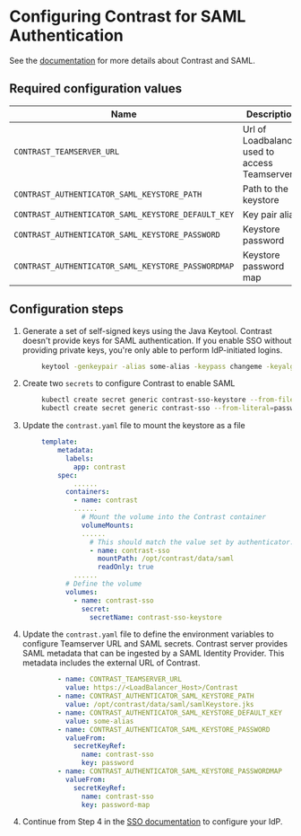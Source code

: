 # Configuring Contrast for SAML Authentication

See the [documentation](https://docs.contrastsecurity.com/en/system-sso.html) for more details about Contrast and SAML.

## Required configuration values

| Name                                             	| Description           	                                | Example                              	|
|--------------------------------------------------	|---------------------------------------------------------|--------------------------------------	|
| `CONTRAST_TEAMSERVER_URL`                           | Url of Loadbalancer used to access Teamserver           | `https://beta.teamserver.com/Contrast`             |
| `CONTRAST_AUTHENTICATOR_SAML_KEYSTORE_PATH`        	| Path to the keystore  	                                | `/path/to/samlKeystore.jks `           	|
| `CONTRAST_AUTHENTICATOR_SAML_KEYSTORE_DEFAULT_KEY` 	| Key pair alias                                          | `some-alias`                           	|
| `CONTRAST_AUTHENTICATOR_SAML_KEYSTORE_PASSWORD`    	| Keystore password     	                                | `changeit`                             	|
| `CONTRAST_AUTHENTICATOR_SAML_KEYSTORE_PASSWORDMAP` 	| Keystore password map 	                                | `some-alias=changeit`                  	|


## Configuration steps

1. Generate a set of self-signed keys using the Java Keytool. Contrast doesn't provide keys for SAML authentication. If you enable SSO without providing private keys, you're only able to perform IdP-initiated logins.
```bash
        keytool -genkeypair -alias some-alias -keypass changeme -keyalg RSA -keystore samlKeystore.jks
```
2. Create two `secrets` to configure Contrast to enable SAML
```bash
        kubectl create secret generic contrast-sso-keystore --from-file=samlKeystore.jks=samlKeystore.jks
        kubectl create secret generic contrast-sso --from-literal=password="changeme" --from-literal=password-map="some-alias=changeme"
```
3. Update the `contrast.yaml` file to mount the keystore as a file
```yaml
        template:
            metadata:
              labels:
                app: contrast
            spec:
                ......
              containers:
                - name: contrast
                ......
                  # Mount the volume into the Contrast container
                  volumeMounts:
                  ......
                    # This should match the value set by authenticator.saml.keystore.path
                    - name: contrast-sso
                      mountPath: /opt/contrast/data/saml
                      readOnly: true
                ......
              # Define the volume
              volumes:
                - name: contrast-sso
                  secret:
                    secretName: contrast-sso-keystore
```

4. Update the `contrast.yaml` file to define the environment variables to configure Teamserver URL and SAML secrets. 
Contrast server provides SAML metadata that can be ingested by a SAML Identity Provider. This metadata includes
the external URL of Contrast.

```yaml
            - name: CONTRAST_TEAMSERVER_URL
              value: https://<LoadBalancer_Host>/Contrast
            - name: CONTRAST_AUTHENTICATOR_SAML_KEYSTORE_PATH
              value: /opt/contrast/data/saml/samlKeystore.jks
            - name: CONTRAST_AUTHENTICATOR_SAML_KEYSTORE_DEFAULT_KEY
              value: some-alias
            - name: CONTRAST_AUTHENTICATOR_SAML_KEYSTORE_PASSWORD
              valueFrom:
                secretKeyRef:
                  name: contrast-sso
                  key: password
            - name: CONTRAST_AUTHENTICATOR_SAML_KEYSTORE_PASSWORDMAP
              valueFrom:
                secretKeyRef:
                  name: contrast-sso
                  key: password-map
```

4. Continue from Step 4 in the [SSO documentation](https://docs.contrastsecurity.com/en/system-sso.html) to configure your IdP.